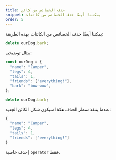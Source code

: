 ```yaml
---
title: حذف الخصائص من كائن
snippet: يمكننا أيضًا حذف الخصائص من كائنات
order: 5
---
```


يمكننا أيضًا حذف الخصائص من الكائنات بهذه الطريقة:

```js
delete ourDog.bark;
```

مثال توضيحي:

```js
const ourDog = {
  "name": "Camper",
  "legs": 4,
  "tails": 1,
  "friends": ["everything!"],
  "bark": "bow-wow",
};

delete ourDog.bark;
```

عندما يتنفذ سطر الحذف هكذا سيكون شكل الكائن الجديد:

```js
{
  "name": "Camper",
  "legs": 4,
  "tails": 1,
  "friends": ["everything!"]
}
```

<div class="quiz">
إحذف خاصية <code>operator</code> فقط.
</div>

